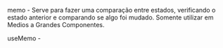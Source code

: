 memo - Serve para fazer uma comparação entre estados, verificando o estado anterior e comparando se algo foi mudado. Somente utilizar em Medios a Grandes Componentes.

useMemo - 